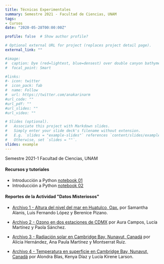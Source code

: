 ```yaml
---
title: Técnicas Experimentales
summary: Semestre 2021 - Facultad de Ciencias, UNAM
tags:
- Cursos
date: "2020-05-28T00:00:00Z"

profile: false  # Show author profile?

# Optional external URL for project (replaces project detail page).
external_link: ""

#image:
#  caption: Dye (red=lightest, blue=densest) over double canyon bathymetry during upwelling conditions - Geophysical Fluid Dynamics Lab at UBC.
#  focal_point: Smart

#links:
#- icon: twitter
#  icon_pack: fab
#  name: Follow
#  url: https://twitter.com/anakarinarm
#url_code: ""
#url_pdf: ""
#url_slides: ""
#url_video: ""

# Slides (optional).
#   Associate this project with Markdown slides.
#   Simply enter your slide deck's filename without extension.
#   E.g. `slides = "example-slides"` references `content/slides/example-slides.md`.
#   Otherwise, set `slides = ""`.
slides: example
---
```

Semestre 2021-1 Facultad de Ciencias, UNAM

#### Recursos y tutoriales

* Introducción a Python [notebook 01](intro01_python.html)
* Introducción a Python [notebook 02](intro02_python.html)

#### Reportes de la Actividad "Datos Misteriosos"

* [Archivo 1 - Altura del nivel del mar en Huatulco, Oax.](Equipo3_Archivo1_reporteDatosMisteriosos.html)
por Samantha Alanis, Luis Fernando López y Berenice Pizano.

* [Archivo 2 - Ozono en dos estaciones de CDMX](Equipo9_Archivo2_reporteDatosMisteriosos.html)
por Aura Campos, Lucía Martínez y Paola Sánchez.

* [Archivo 3 - Radiación solar en Cambridge Bay, Nunavut, Canadá](Equipo4_Archivo3_reporteDatosMisteriosos.html)
por Alicia Hernández, Ana Paula Martínez y Montserrat Ruiz.

* [Archivo 4 - Temperatura en superficie en Cambridge Bay, Nunavut, Canadá](Equipo6_Archivo4_reporteDatosMisteriosos.html)
por Alondra Blas, Kenya Díaz y Lucía Kirene Larson.
